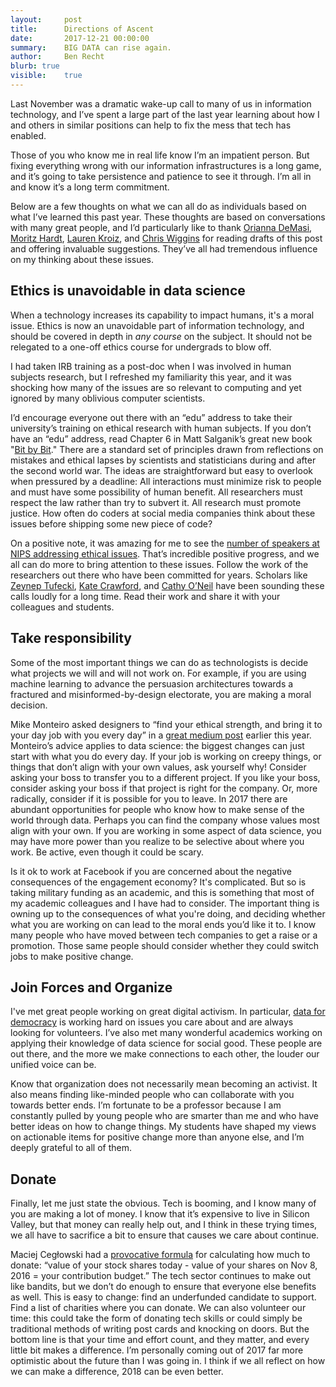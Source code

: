 ```yaml
---
layout:     post
title:      Directions of Ascent
date:       2017-12-21 00:00:00
summary:    BIG DATA can rise again.
author:     Ben Recht
blurb: true
visible:    true
---
```


Last November was a dramatic wake-up call to many of us in information technology, and I’ve spent a large part of the last year learning about how I and others in similar positions can help to fix the mess that tech has enabled.

Those of you who know me in real life know I’m an impatient person. But fixing everything wrong with our information infrastructures is a long game, and it’s going to take persistence and patience to see it through. I’m all in and know it’s a long term commitment.

Below are a few thoughts on what we can all do as individuals based on what I’ve learned this past year.  These thoughts are based on conversations with many great people, and I’d particularly like to thank [Orianna DeMasi](https://people.eecs.berkeley.edu/~odemasi/), [Moritz Hardt](http://mrtz.org), [Lauren Kroiz](http://arthistory.berkeley.edu/person/1799032-lauren-kroiz), and [Chris Wiggins](http://www.columbia.edu/~chw2/) for reading drafts of this post and offering invaluable suggestions. They’ve all had tremendous influence on my thinking about these issues.

## Ethics is unavoidable in data science

When a technology increases its capability to impact humans, it's a moral issue. Ethics is now an unavoidable part of information technology, and should be covered in depth in *any course* on the subject. It should not be relegated to a one-off ethics course for undergrads to blow off.

I had taken IRB training as a post-doc when I was involved in human subjects research, but I refreshed my familiarity this year, and it was shocking how many of the issues are so relevant to computing and yet ignored by many oblivious computer scientists.

I’d encourage everyone out there with an “edu” address to take their university’s training on ethical research with human subjects. If you don’t have an “edu” address, read Chapter 6 in Matt Salganik’s great new book "[Bit by Bit](http://www.bitbybitbook.com/en/ethics/)."  There are a standard set of principles drawn from reflections on mistakes and ethical lapses by scientists and statisticians during and after the second world war.  The ideas are straightforward but easy to overlook when pressured by a deadline: All interactions must minimize risk to people and must have some possibility of human benefit. All researchers must respect the law rather than try to subvert it.  All research must promote justice. How often do coders at social media companies think about these issues before shipping some new piece of code?

On a positive note, it was amazing for me to see the [number of speakers at NIPS addressing ethical issues](https://www.wired.com/story/artificial-intelligence-seeks-an-ethical-conscience).  That’s incredible positive progress, and we all can do more to bring attention to these issues. Follow the work of the researchers out there who have been committed for years.  Scholars like [Zeynep Tufecki](http://technosociology.org/), [Kate Crawford](http://www.katecrawford.net/), and [Cathy O’Neil](https://mathbabe.org/) have been sounding these calls loudly for a long time. Read their work and share it with your colleagues and students.

## Take responsibility

Some of the most important things we can do as technologists is decide what projects we will and will not work on.  For example, if you are using machine learning to advance the persuasion architectures towards a fractured and misinformed-by-design electorate, you are making a moral decision.

Mike Monteiro asked designers to “find your ethical strength, and bring it to your day job with you every day” in a [great medium post](https://deardesignstudent.com/ethics-cant-be-a-side-hustle-b9e78c090aee) earlier this year.  Monteiro’s advice applies to data science: the biggest changes can just start with what you do every day. If your job is working on creepy things, or things that don’t align with your own values, ask yourself why! Consider asking your boss to transfer you to a different project. If you like your boss, consider asking your boss if that project is right for the company. Or, more radically, consider if it is possible for you to leave. In 2017 there are abundant opportunities for people who know how to make sense of the world through data. Perhaps you can find the company whose values most align with your own. If you are working in some aspect of data science, you may have more power than you realize to be selective about where you work. Be active, even though it could be scary.

Is it ok to work at Facebook if you are concerned about the negative consequences of the engagement economy? It's complicated. But so is taking military funding as an academic, and this is something that most of my academic colleagues and I have had to consider. The important thing is owning up to the consequences of  what you're doing, and deciding whether what you are working on can lead to the moral ends you’d like it to. I know many people who have moved between tech companies to get a raise or a promotion. Those same people should consider whether they could switch jobs to make positive change.

## Join Forces and Organize

I've met great people working on great digital activism. In particular, [data for democracy](http://datafordemocracy.org/) is working hard on issues you care about and are always looking for volunteers. I’ve also met many wonderful academics working on applying their knowledge of data science for social good. These people are out there, and the more we make connections to each other, the louder our unified voice can be.

Know that organization does not necessarily mean becoming an activist. It also means finding like-minded people who can collaborate with you towards better ends. I’m fortunate to be a professor because I am constantly pulled by young people who are smarter than me and who have better ideas on how to change things. My students have shaped my views on actionable items for positive change more than anyone else, and I’m deeply grateful to all of them.

## Donate

Finally, let me just state the obvious. Tech is booming, and I know many of you are making a lot of money. I know that it’s expensive to live in Silicon Valley, but that money can really help out, and I think in these trying times, we all have to sacrifice a bit to ensure that causes we care about continue.

Maciej Cegłowski had a [provocative formula](https://twitter.com/Pinboard/status/942759494479765504) for calculating how much to donate: “value of your stock shares today - value of your shares on Nov 8, 2016 = your contribution budget.” The tech sector continues to make out like bandits, but we don’t do enough to ensure that everyone else benefits as well.  This is easy to change: find an underfunded candidate to support. Find a list of charities where you can donate. We can also volunteer our time: this could take the form of donating tech skills or could simply be traditional methods of writing post cards and knocking on doors. But the bottom line is that your time and effort count, and they matter, and every little bit makes a difference. I’m personally coming out of 2017 far more optimistic about the future than I was going in. I think if we all reflect on how we can make a difference, 2018 can be even better.
